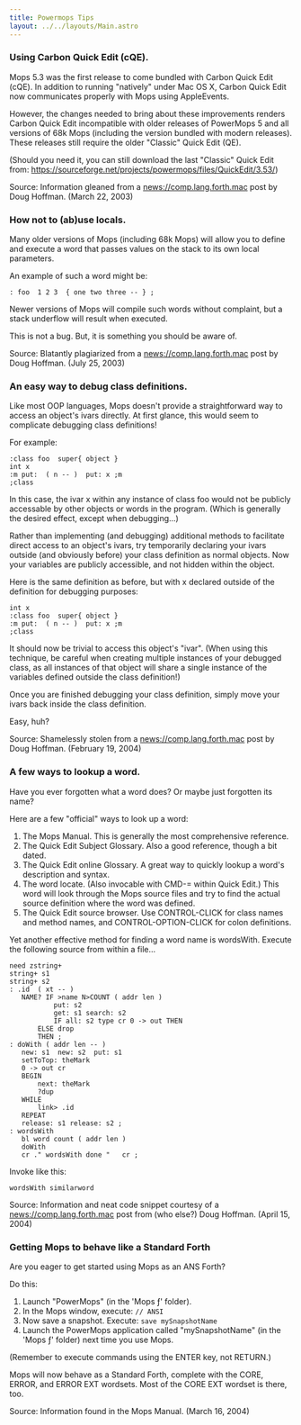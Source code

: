 ```yaml
---
title: Powermops Tips
layout: ../../layouts/Main.astro
---
```

### Using Carbon Quick Edit (cQE).

Mops 5.3 was the first release to come bundled with Carbon Quick Edit
(cQE). In addition to running "natively" under Mac OS X, Carbon Quick
Edit now communicates properly with Mops using AppleEvents.

However, the changes needed to bring about these improvements renders
Carbon Quick Edit incompatible with older releases of PowerMops 5 and
all versions of 68k Mops (including the version bundled with modern
releases). These releases still require the older "Classic" Quick Edit
(QE).

(Should you need it, you can still download the last "Classic" Quick
Edit from: https://sourceforge.net/projects/powermops/files/QuickEdit/3.53/)

Source: Information gleaned from a <news://comp.lang.forth.mac> post by
Doug Hoffman. (March 22, 2003)

### How not to (ab)use locals.

Many older versions of Mops (including 68k Mops) will allow you to
define and execute a word that passes values on the stack to its own
local parameters.

An example of such a word might be:

`: foo  1 2 3  { one two three -- } ;`

Newer versions of Mops will compile such words without complaint, but a
stack underflow will result when executed.

This is not a bug. But, it is something you should be aware of.

Source: Blatantly plagiarized from a <news://comp.lang.forth.mac> post
by Doug Hoffman. (July 25, 2003)

### An easy way to debug class definitions.

Like most OOP languages, Mops doesn't provide a straightforward way to
access an object's ivars directly. At first glance, this would seem to
complicate debugging class definitions!

For example:

```shell
:class foo  super{ object }
int x
:m put:  ( n -- )  put: x ;m
;class
```

In this case, the ivar x within any instance of class foo would not be
publicly accessable by other objects or words in the program. (Which is
generally the desired effect, except when debugging\...)

Rather than implementing (and debugging) additional methods to
facilitate direct access to an object's ivars, try temporarily declaring
your ivars outside (and obviously before) your class definition as
normal objects. Now your variables are publicly accessible, and not
hidden within the object.

Here is the same definition as before, but with x declared outside of
the definition for debugging purposes:

```shell
int x
:class foo  super{ object }
:m put:  ( n -- )  put: x ;m
;class
```

It should now be trivial to access this object's "ivar". (When using
this technique, be careful when creating multiple instances of your
debugged class, as all instances of that object will share a single
instance of the variables defined outside the class definition!)

Once you are finished debugging your class definition, simply move your
ivars back inside the class definition.

Easy, huh?

Source: Shamelessly stolen from a <news://comp.lang.forth.mac> post by
Doug Hoffman. (February 19, 2004)

### A few ways to lookup a word.

Have you ever forgotten what a word does? Or maybe just forgotten its
name?

Here are a few "official" ways to look up a word:

1. The Mops Manual. This is generally the most comprehensive reference.
2. The Quick Edit Subject Glossary. Also a good reference, though a bit
   dated.
3. The Quick Edit online Glossary. A great way to quickly lookup a
  word's description and syntax.
4. The word locate. (Also invocable with CMD-= within Quick Edit.) This
   word will look through the Mops source files and try to find the
   actual source definition where the word was defined.
5. The Quick Edit source browser. Use CONTROL-CLICK for class names and
    method names, and CONTROL-OPTION-CLICK for colon definitions.

Yet another effective method for finding a word name is wordsWith.
Execute the following source from within a file...

```shell
need zstring+
string+ s1
string+ s2
: .id  ( xt -- )
   NAME? IF >name N>COUNT ( addr len )
           put: s2
           get: s1 search: s2
           IF all: s2 type cr 0 -> out THEN
       ELSE drop
       THEN ;
: doWith ( addr len -- )
   new: s1  new: s2  put: s1
   setToTop: theMark
   0 -> out cr
   BEGIN
       next: theMark
       ?dup
   WHILE
       link> .id
   REPEAT
   release: s1 release: s2 ;
: wordsWith
   bl word count ( addr len )
   doWith
   cr ." wordsWith done "   cr ;
```

Invoke like this:

`wordsWith similarword`

Source: Information and neat code snippet courtesy of a
<news://comp.lang.forth.mac> post from (who else?) Doug Hoffman. (April
15, 2004)

### Getting Mops to behave like a Standard Forth

Are you eager to get started using Mops as an ANS Forth?

Do this:

1. Launch "PowerMops" (in the 'Mops ƒ' folder).
2. In the Mops window, execute: `// ANSI`
3. Now save a snapshot. Execute: `save mySnapshotName`
4. Launch the PowerMops application called "mySnapshotName" (in the
   'Mops ƒ' folder) next time you use Mops.

(Remember to execute commands using the ENTER key, not RETURN.)

Mops will now behave as a Standard Forth, complete with the CORE, ERROR,
and ERROR EXT wordsets. Most of the CORE EXT wordset is there, too.

Source: Information found in the Mops Manual. (March 16, 2004)
